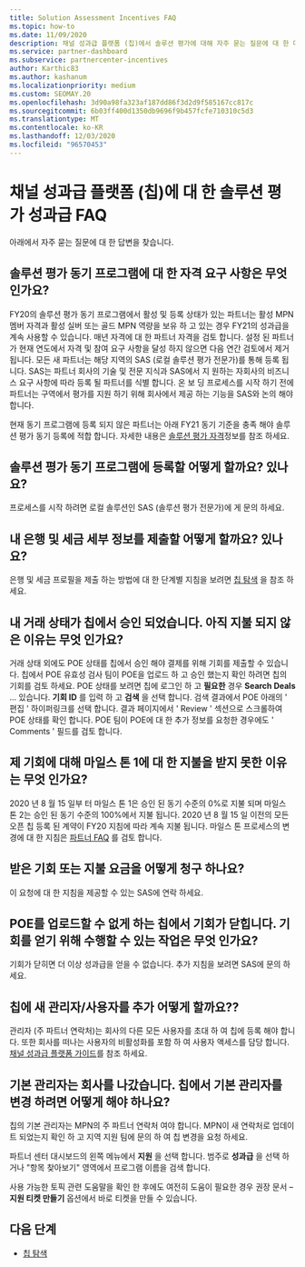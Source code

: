 ```yaml
---
title: Solution Assessment Incentives FAQ
ms.topic: how-to
ms.date: 11/09/2020
description: 채널 성과급 플랫폼 (칩)에서 솔루션 평가에 대해 자주 묻는 질문에 대 한 대답을 알아봅니다.
ms.service: partner-dashboard
ms.subservice: partnercenter-incentives
author: Karthic83
ms.author: kashanum
ms.localizationpriority: medium
ms.custom: SEOMAY.20
ms.openlocfilehash: 3d90a98fa323af187dd86f3d2d9f585167cc817c
ms.sourcegitcommit: 6b03ff400d1350db9696f9b457fcfe710310c5d3
ms.translationtype: MT
ms.contentlocale: ko-KR
ms.lasthandoff: 12/03/2020
ms.locfileid: "96570453"
---
```

# <a name="solution-assessment-incentives-faq-for-the-channel-incentives-platform-chip"></a>채널 성과급 플랫폼 (칩)에 대 한 솔루션 평가 성과급 FAQ 

아래에서 자주 묻는 질문에 대 한 답변을 찾습니다.

## <a name="what-are-the-eligibility-requirements-for-the-solution-assessment-incentive-program"></a>솔루션 평가 동기 프로그램에 대 한 자격 요구 사항은 무엇 인가요?

FY20의 솔루션 평가 동기 프로그램에서 활성 및 등록 상태가 있는 파트너는 활성 MPN 멤버 자격과 활성 실버 또는 골드 MPN 역량을 보유 하 고 있는 경우 FY21의 성과급을 계속 사용할 수 있습니다. 매년 자격에 대 한 파트너 자격을 검토 합니다.  설정 된 파트너가 현재 연도에서 자격 및 참여 요구 사항을 달성 하지 않으면 다음 연간 검토에서 제거 됩니다.  모든 새 파트너는 해당 지역의 SAS (로컬 솔루션 평가 전문가)를 통해 등록 됩니다.  SAS는 파트너 회사의 기술 및 전문 지식과 SAS에서 지 원하는 자회사의 비즈니스 요구 사항에 따라 등록 될 파트너를 식별 합니다.
온 보 딩 프로세스를 시작 하기 전에 파트너는 구역에서 평가를 지원 하기 위해 회사에서 제공 하는 기능을 SAS와 논의 해야 합니다. 

현재 동기 프로그램에 등록 되지 않은 파트너는 아래 FY21 동기 기준을 충족 해야 솔루션 평가 동기 등록에 적합 합니다. 자세한 내용은 [솔루션 평가 자격](chip-solutions-assessment-eligible.md)정보를 참조 하세요.

## <a name="how-do-i-enroll-in-the-solution-assessments-incentive-program"></a>솔루션 평가 동기 프로그램에 등록할 어떻게 할까요? 있나요?

프로세스를 시작 하려면 로컬 솔루션인 SAS (솔루션 평가 전문가)에 게 문의 하세요.

## <a name="how-do-i-submit-my-bank-and-tax-details"></a>내 은행 및 세금 세부 정보를 제출할 어떻게 할까요? 있나요?

은행 및 세금 프로필을 제출 하는 방법에 대 한 단계별 지침을 보려면 [칩 탐색](chip-intro.md) 을 참조 하세요.

## <a name="my-deal-status-has-been-approved-in-chip-why-hasnt-it-been-paid-yet"></a>내 거래 상태가 칩에서 승인 되었습니다. 아직 지불 되지 않은 이유는 무엇 인가요?

거래 상태 외에도 POE 상태를 칩에서 승인 해야 결제를 위해 기회를 제출할 수 있습니다. 칩에서 POE 유효성 검사 팀이 POE을 업로드 하 고 승인 했는지 확인 하려면 칩의 기회를 검토 하세요. POE 상태를 보려면 칩에 로그인 하 고 **필요한** 경우 **Search Deals** ... 있습니다. **기회 ID** 를 입력 하 고 **검색** 을 선택 합니다. 검색 결과에서 POE 아래의 ' 편집 ' 하이퍼링크를 선택 합니다. 결과 페이지에서 ' Review ' 섹션으로 스크롤하여 POE 상태를 확인 합니다. POE 팀이 POE에 대 한 추가 정보를 요청한 경우에도 ' Comments ' 필드를 검토 합니다.

## <a name="why-did-i-not-receive-any-payment-for-milestone-1-for-my-opportunity"></a>제 기회에 대해 마일스 톤 1에 대 한 지불을 받지 못한 이유는 무엇 인가요?

2020 년 8 월 15 일부 터 마일스 톤 1은 승인 된 동기 수준의 0%로 지불 되며 마일스 톤 2는 승인 된 동기 수준의 100%에서 지불 됩니다. 2020 년 8 월 15 일 이전의 모든 오픈 칩 등록 된 계약이 FY20 지침에 따라 계속 지불 됩니다. 마일스 톤 프로세스의 변경에 대 한 지침은 [파트너 FAQ](https://assetsprod.microsoft.com/solution-assessment-incentive-program-faq.pdf) 를 검토 합니다.

## <a name="how-to-i-dispute-an-opportunity-or-payment-i-received"></a>받은 기회 또는 지불 요금을 어떻게 청구 하나요?

이 요청에 대 한 지침을 제공할 수 있는 SAS에 연락 하세요.

## <a name="the-opportunity-is-closed-in-chip-which-is-preventing-me-from-uploading-poe-what-can-i-do-to-get-the-opportunity-paid"></a>POE를 업로드할 수 없게 하는 칩에서 기회가 닫힙니다. 기회를 얻기 위해 수행할 수 있는 작업은 무엇 인가요?

기회가 닫히면 더 이상 성과급을 얻을 수 없습니다. 추가 지침을 보려면 SAS에 문의 하세요.

## <a name="how-do-i-add-a-new-adminuser-to-chip"></a>칩에 새 관리자/사용자를 추가 어떻게 할까요??

관리자 (주 파트너 연락처)는 회사의 다른 모든 사용자를 초대 하 여 칩에 등록 해야 합니다. 또한 회사를 떠나는 사용자의 비활성화를 포함 하 여 사용자 액세스를 담당 합니다. [채널 성과급 플랫폼 가이드](chip-intro.md)를 참조 하세요.

## <a name="the-primary-admin-has-left-our-company-how-do-we-change-my-primary-admin-in-chip"></a>기본 관리자는 회사를 나갔습니다. 칩에서 기본 관리자를 변경 하려면 어떻게 해야 하나요?

칩의 기본 관리자는 MPN의 주 파트너 연락처 여야 합니다. MPN이 새 연락처로 업데이트 되었는지 확인 하 고 지역 지원 팀에 문의 하 여 칩 변경을 요청 하세요.

파트너 센터 대시보드의 왼쪽 메뉴에서 **지원** 을 선택 합니다. 범주로 **성과급** 을 선택 하거나 "항목 찾아보기" 영역에서 프로그램 이름을 검색 합니다.

사용 가능한 토픽 관련 도움말을 확인 한 후에도 여전히 도움이 필요한 경우 권장 문서 – **지원 티켓 만들기** 옵션에서 바로 티켓을 만들 수 있습니다.

## <a name="next-steps"></a>다음 단계

- [칩 탐색](chip-intro.md)
